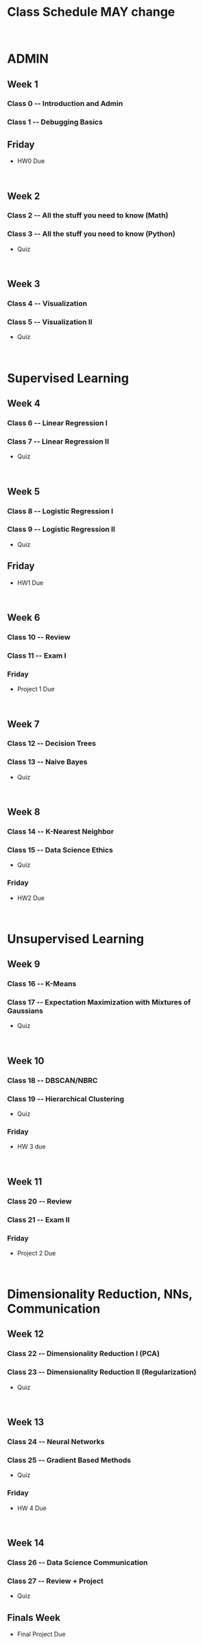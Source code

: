 # Class Schedule MAY change

</br>

# ADMIN

## Week 1
### Class 0 -- Introduction and Admin
### Class 1 -- Debugging Basics
## Friday
* HW0 Due

</br>

## Week 2
### Class 2 -- All the stuff you need to know (Math)
### Class 3 -- All the stuff you need to know (Python)
* Quiz

</br>

## Week 3
### Class 4 -- Visualization
### Class 5 -- Visualization II
* Quiz

</br>

# Supervised Learning
## Week 4
### Class 6 -- Linear Regression I
### Class 7 -- Linear Regression II
* Quiz

</br>

## Week 5
### Class 8 -- Logistic Regression I
### Class 9 -- Logistic Regression II
* Quiz
## Friday
* HW1 Due

</br>

## Week 6
### Class 10 -- Review
### Class 11 -- Exam I
### Friday
* Project 1 Due


</br>

## Week 7
### Class 12 -- Decision Trees
### Class 13 -- Naive Bayes
* Quiz
</br>

## Week 8
### Class 14 -- K-Nearest Neighbor
### Class 15 -- Data Science Ethics
* Quiz
### Friday
* HW2 Due

</br>

# Unsupervised Learning

## Week 9
### Class 16 -- K-Means
### Class 17 -- Expectation Maximization with Mixtures of Gaussians
* Quiz

</br>

## Week 10
### Class 18 -- DBSCAN/NBRC
### Class 19 -- Hierarchical Clustering
* Quiz
### Friday
* HW 3 due


</br>

## Week 11
### Class 20 -- Review
### Class 21 -- Exam II
### Friday
* Project 2 Due

</br>

# Dimensionality Reduction, NNs, Communication
## Week 12
### Class 22 -- Dimensionality Reduction I (PCA)
### Class 23 -- Dimensionality Reduction II (Regularization)
* Quiz

</br>

## Week 13
### Class 24 -- Neural Networks
### Class 25 -- Gradient Based Methods
* Quiz
### Friday
* HW 4 Due

</br>

## Week 14
### Class 26 -- Data Science Communication
### Class 27 -- Review + Project
* Quiz

## Finals Week
* Final Project Due

